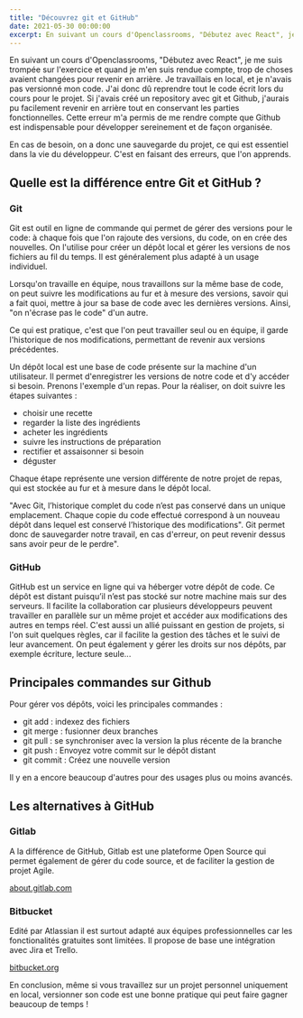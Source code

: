 ```yaml
---
title: "Découvrez git et GitHub"
date: 2021-05-30 00:00:00
excerpt: En suivant un cours d'Openclassrooms, "Débutez avec React", je me suis trompée sur l'exercice et quand je m'en suis rendue compte, trop de choses avaient changées pour revenir en arrière. Je travaillais en local, et je n'avais pas versionné mon code...
---
```


En suivant un cours d'Openclassrooms, "Débutez avec React", je me suis trompée sur l'exercice et quand je m'en suis rendue compte, trop de choses avaient changées pour revenir en arrière. Je travaillais en local, et je n'avais pas versionné mon code. J'ai donc dû reprendre tout le code écrit lors du cours pour le projet. Si j'avais créé un repository avec git et Github, j'aurais pu facilement revenir en arrière tout en conservant les parties fonctionnelles. Cette erreur m'a permis de me rendre compte que Github est indispensable pour développer sereinement et de façon organisée.

En cas de besoin, on a donc une sauvegarde du projet, ce qui est essentiel dans la vie du développeur. C'est en faisant des erreurs, que l'on apprends.

## Quelle est la différence entre Git et GitHub ?

### Git

Git est outil en ligne de commande qui permet de gérer des versions pour le code: à chaque fois que l'on rajoute des versions, du code, on en crée des nouvelles. On l'utilise pour créer un dépôt local et gérer les versions de nos fichiers au fil du temps. Il est généralement plus adapté à un usage individuel.

Lorsqu'on travaille en équipe, nous travaillons sur la même base de code, on peut suivre les modifications au fur et à mesure des versions, savoir qui a fait quoi, mettre à jour sa base de code avec les dernières versions. Ainsi, "on n'écrase pas le code" d'un autre.

Ce qui est pratique, c'est que l'on peut travailler seul ou en équipe, il garde l'historique de nos modifications, permettant de revenir aux versions précédentes.

Un dépôt local est une base de code présente sur la machine d'un utilisateur. Il permet d'enregistrer les versions de notre code et d'y accéder si besoin. Prenons l'exemple d'un repas. Pour la réaliser, on doit suivre les étapes suivantes :

- choisir une recette
- regarder la liste des ingrédients
- acheter les ingrédients
- suivre les instructions de préparation
- rectifier et assaisonner si besoin
- déguster

Chaque étape représente une version différente de notre projet de repas, qui est stockée au fur et à mesure dans le dépôt local.

"Avec Git, l’historique complet du code n’est pas conservé dans un unique emplacement. Chaque copie du code effectué correspond à un nouveau dépôt dans lequel est conservé l’historique des modifications".
Git permet donc de sauvegarder notre travail, en cas d'erreur, on peut revenir dessus sans avoir peur de le perdre".

### GitHub

GitHub est un service en ligne qui va héberger votre dépôt de code. Ce dépôt est distant puisqu’il n’est pas stocké sur notre machine mais sur des serveurs. Il facilite la collaboration car plusieurs développeurs peuvent travailler en parallèle sur un même projet et accéder aux modifications des autres en temps réel. C'est aussi un allié puissant en gestion de projets, si l'on suit quelques règles, car il facilite la gestion des tâches et le suivi de leur avancement. On peut également y gérer les droits sur nos dépôts, par exemple écriture, lecture seule...

## Principales commandes sur Github

Pour gérer vos dépôts, voici les principales commandes :

- git add : indexez des fichiers
- git merge : fusionner deux branches
- git pull : se synchroniser avec la version la plus récente de la branche
- git push : Envoyez votre commit sur le dépôt distant
- git commit : Créez une nouvelle version

Il y en a encore beaucoup d'autres pour des usages plus ou moins avancés.

## Les alternatives à GitHub

### Gitlab

A la différence de GitHub, Gitlab est une plateforme Open Source qui permet également de gérer du code source, et de faciliter la gestion de projet Agile.

[about.gitlab.com](https://about.gitlab.com/fr-fr/)

### Bitbucket

Edité par Atlassian il est surtout adapté aux équipes professionnelles car les fonctionalités gratuites sont limitées. Il propose de base une intégration avec Jira et Trello.

[bitbucket.org](https://bitbucket.org/)

En conclusion, même si vous travaillez sur un projet personnel uniquement en local, versionner son code est une bonne pratique qui peut faire gagner beaucoup de temps !
